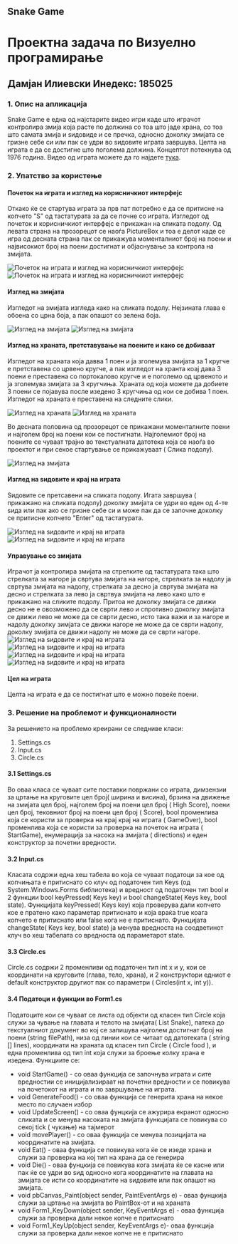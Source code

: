 ## Snake Game
# Проектна задача по Визуелно програмирање
## Дамјан Илиевски Инедекс: 185025
### 1. Опис на апликација
Snake Game е една од најстарите видео игри каде што играчот контролира змија која расте по должина со тоа што јаде храна, со тоа што самата змија и ѕидовиде и се пречка, односно доколку змијата се гризне себе си или пак се удри во ѕидовите играта завршува. Целта на играта е да се достигне што поголема должина. Концептот потекнува од 1976 година.
Видео од играта можете да го најдете [тука](https://www.youtube.com/watch?v=OYXPH796qXE).

### 2. Упатство за користење

#### Почеток на играта и изглед на корисничкиот интерфејс
Откако ќе се стартува играта за прв пат потребно е да се притисне на копчето "S" од тастатурата за да се почне со играта. Изгледот од почеток и корисничкиот интерфејс е прикажан на сликата подолу. Од левата страна на прозорецот се наоѓа PictureBox и тоа е делот каде се игра од десната страна пак се прикажува моменталниот број на поени и највисокиот број на поени достигнат и објаснување за контрола на змијата.

![Почеток на играта и изглед на корисничкиот интерфејс](Screenshot_48)
![Почеток на играта и изглед на корисничкиот интерфејс](Screenshot_49)


#### Изглед на змијата

Изгледот на змијата изгледа како на сликата подолу.
Нејзината глава е обоена со црна боја, а пак опашот со зелена боја.

![Изглед на змијата](Screenshot_51)
![Изглед на змијата](Screenshot_58)


#### Изглед на храната, претставување на поените и како се добиваат

Изгледот на храната која давва 1 поен и ја зголемува змијата за 1 кругче е претставена со црвено кругче, а пак изгледот на хранта коај дава 3 поени е преставена со портокалово кругче и е поголемо од црвеното и ја зголемува змијата за 3 кругчиња. Храната од која можете да добиете 3 поени се појавува после изедено 3 кругчиња од кои се добива 1 поен. Изгледот на храната е преставена на следните слики.

![Изглед на храната](Screenshot_52)
![Изглед на храната](Screenshot_53)

Во десната половина од прозорецот се прикажани моменталните поени и најголем број на поени кои се постигнати. Најголемиот број на поените се чуваат трајно во текстуалната датотека која се наоѓа во проектот и при секое стартување се прикажуваат ( Слика подолу).

![Изглед на змијата](Screenshot_1)


#### Изглед на ѕидовите и крај на играта
Ѕидовите се претсавени на сликата подолу. Игата завршува ( прикажано на сликата подолу) доколку змијата се удри во еден од 4-те ѕида или пак ако се гризне себе си и може пак да се започне доколку се притисне копчето "Enter" од тастатурата.

![Изглед на ѕидовите и крај на играта](Screenshot_50)
![Изглед на ѕидовите и крај на играта](Screenshot_2)



#### Управување со змијата

Играчот ја контролира змијата на стрелките од тастатурата така што стрелката за нагоре ја свртува змијата на нагоре, стрелката за надолу ја свртува змијата на надолу, стрелката за десно ја свртува змијата на десно и стрелката за лево ја свртвуа змијата на лево како што е прикажано на сликите подолу. Притоа не доколку змијата се движи десно не е овозможено да се сврти лево и спротивно доколку змијата се движи лево не може да се сврти десно, исто така важи и за нагоре и надолу доколку зимјата се движи нагоре не може да се сврти надолу, доколку змијата се движи надолу не може да се сврти нагоре.
![Изглед на ѕидовите и крај на играта](Screenshot_54)
![Изглед на ѕидовите и крај на играта](Screenshot_55)
![Изглед на ѕидовите и крај на играта](Screenshot_56)
![Изглед на ѕидовите и крај на играта](Screenshot_57)


#### Цел на играта

Целта на играта е да се постигнат што е можно повеќе поени.

### 3. Решение на проблемот и функционалности

За решението на проблемо креирани се следниве класи:

1. Settings.cs
2. Input.cs
3. Circle.cs

#### 3.1 Settings.cs
Во оваа класа се чуваат сите поставки повржани со играта, димзензии за цртање на круговите цел број( ширина и висина), брзина на движење на змијата цел број, најголем број на поени цел број ( High Score), поени цел број, тековниот број на поени цел број ( Score), bool променлива која се користи за проверка на крај крај на играта ( GameOver), bool променлива која се користи за проверка на почеток на играта ( StartGame), енумерација за насока на змијата ( directions) и еден конструктор за почетни вредности.


#### 3.2 Input.cs
Класата содржи една хеш табела во која се чуваат податоци за кое од копчињата е притиснато со клуч од податочен тип Keys (од System.Windows.Forms библиотека) и вредност од податочен тип bool и 2 функции bool keyPressed( Keys key) и bool changeState( Keys key, bool state). Функцијата keyPressed( Keys key) која проверува дали копчето кое е пратено како параметар притиснато и која враќа true коага копчето е притиснато или false кога не е притиснато. Функцијата changeState( Keys key, bool state) ја менува вредноста на соодветинот клуч во хеш табелата со вредноста од параметарот state.

#### 3.3 Circle.cs
Circle.cs содржи 2 променливи од податочен тип int x и y, кои се координати на круговите (глава, тело, храна), и 2 конструктори едниот е default конструктор другиот пак со параметри ( Circles(int x, int y)).

#### 3.4 Податоци и функции во Form1.cs
Податоците кои се чуваат се листа од објекти од класен тип Circle која служи за чување на главата и телото на змијата( List <Circle>Snake), патека до текстуалниот документ во кој се запишува најголем достигнат број на поени (string filePath), низа од линии кои се читаат од датотеката ( string [] lines), координати на храната од класен тип Circle ( Circle food ), и една променлива од тип int која служи за броење колку храна е изедена.
Функциите се:

* void StartGame() - со оваа функција се започнува играта и сите вредностии се иницијализираат на почетни вредности и се повикува на почетокот на играта и по завршување на играта.
* void GenerateFood() - со оваа функција се генерита храна на некое место по случаен избор
* void UpdateScreen() - со оваа фунцкија се ажурира екранот односно сликата и се менува насоката на змијата функцијата се повикува со секој tick ( чукање) на тајмерот
* void movePlayer() - со оваа функција се менува позицијата на координатите на змијата.
* void Eat() - оваа функција се повикува кога ќе се изеде храна и служи за проверка на кој тип на храна да се генерира
* void Die() - оваа фунцкија се повикува кога змијата ќе се касне или пак ќе се удри во ѕид односно кога координатите на главата на змијата се исти со координатите на ѕидовите или пак опашот на змијата.
* void pbCanvas_Paint(object sender, PaintEventArgs e) - оваа фунцкија служи за цртање на змијата во PaintBox-от и на храната
* void Form1_KeyDown(object sender, KeyEventArgs e) - оваа функција служи за проверка дали некое копче е притиснато
* void Form1_KeyUp(object sender, KeyEventArgs e)- оваа функција служи за проверка дали некое копче не е притиснато
